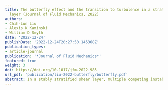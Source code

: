 ```yaml
---
title: The butterfly effect and the transition to turbulence in a stratified shear
  layer (Journal of Fluid Mechanics, 2022)
authors:
- Chih-Lun Liu
- Alexis K Kaminski
- William D Smyth
date: '2022-12-24'
publishDate: '2022-12-24T20:27:50.145368Z'
publication_types:
- article-journal
publication: '*Journal of Fluid Mechanics*'
featured: true
weight: 3
doi: https://doi.org/10.1017/jfm.2022.985
url_pdf: 'publication/liu-2022-butterfly/butterfly.pdf'
abstract: In a stably stratified shear layer, multiple competing instabilities produce sensitivity to small changes in initial conditions, popularly called the butterfly effect (as a flapping wing may alter the weather). Three ensembles of 15 simulated mixing events, identical but for small perturbations to the initial state, are used to explore differences in the route to turbulence, the maximum turbulence level and the total amount and efficiency of mixing accomplished by each event. Comparisons show that a small change in the initial state alters the strength and timing of the primary Kelvin–Helmholtz instability, the subharmonic pairing instability and the various three-dimensional secondary instabilities that lead to turbulence. The effect is greatest in, but not limited to, the parameter regime where pairing and the three-dimensional secondary instabilities are in strong competition. Pairing may be accelerated or prevented; maximum turbulence kinetic energy may vary by up to a factor of 4.6, flux Richardson number by 12 %–15 % and net mixing by a factor of 2.
---
```

